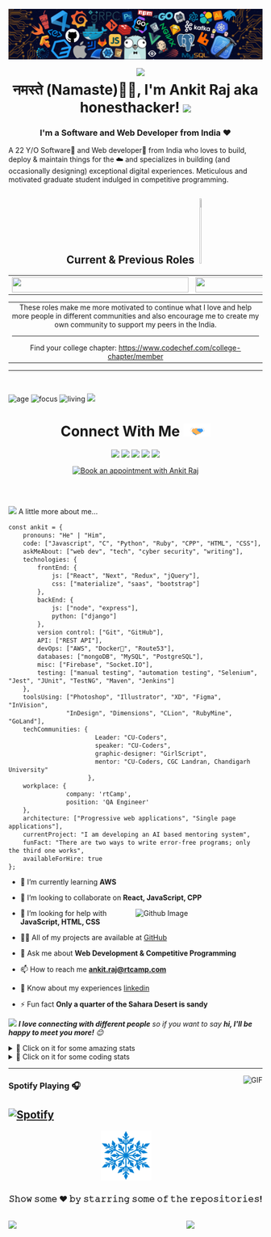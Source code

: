 ![](https://github.com/ank1traj/ank1traj/blob/master/media/header_.png)

<img align='right' src="https://media4.giphy.com/media/nm6266UyRc2EnfpAo8/200w.webp?cid=ecf05e47q63gnvkmdyrc27my82jjlwmnazhyf1rx8pk7flc1&rid=200w.webp&ct=s" width="250">

<h1 align="center">नमस्ते (Namaste)🙏🏻, I'm Ankit Raj aka honesthacker! <img src="https://media.giphy.com/media/12oufCB0MyZ1Go/giphy.gif" width="50"></h1>


<h3 align="center">I'm a Software and Web Developer from India ❤</h3>
A 22 Y/O Software🌈 and Web developer🎯 from India who loves to build, deploy & maintain things for the ☁️ and specializes in building (and occasionally designing) exceptional digital experiences. Meticulous and motivated graduate student indulged in competitive programming.

<h2 align="center">Current & Previous Roles <img width="3%" height="3%" src="https://res.cloudinary.com/murshidazher/image/upload/w_auto,dpr_1.0,c_scale,f_webp,fl_awebp.progressive.progressive:semi,f_webp,fl_awebp,q_100/readme-peace.png" height="140" title="Peace" />
</h2>


<table>
  <tr>    
    <th><a href="https://www.rtcamp.com/in-en"><img src="https://img.shields.io/badge/QA%20Engineer%20rtCamp%20-black?style=for-the-badge&logo=rtcamp&logoColor=white" width="350px" align="center" height="30px"></a></th>
    <th><a href="https://home.cuchapter.tech/team"><img src="https://img.shields.io/badge/president%20codechef%20chapter%20-brown?style=for-the-badge&logo=codechef&logoColor=white" width="350px" align="center" height="30px"></a></th>
    <th><a href="https://auth.geeksforgeeks.org/user/coderboy_/articles"><img src="https://img.shields.io/badge/content%20writer%20GFG-darkgreen?style=for-the-badge&logo=geeksforgeeks&logoColor=white" width="350px" align="center" height="30px"></a></th>

  </tr>
  <table>
  <tr>
    <td align="center">These roles make me more motivated to continue what I love and help more people in different communities and also encourage me to create my own community to support my peers in the India. <hr>Find your college chapter: <a href="https://githubcampus.expert/experts">https://www.codechef.com/college-chapter/member</a></td>
  </tr>
  </table>
</table>

<hr />

<br>

![age](https://img.shields.io/badge/age-22-blue)
![focus](https://img.shields.io/badge/focus-FullStack-brightgreen)
![living](https://img.shields.io/badge/living-Bihar-3c9)
<a href="#"><img src="https://badges.pufler.dev/visits/ank1traj/ank1traj"></a>




<div align="center">
 <h1>
  Connect With Me
    <img src="https://github.com/ank1traj/ank1traj/blob/master/media/Handshake.gif" height="25px" style="max-width:100%;">
</h1>


[<img src="https://img.shields.io/badge/linkedin-%230077B5.svg?&style=for-the-badge&logo=linkedin&logoColor=white">](https://www.linkedin.com/in/ank1traj/)
[<img src="https://img.shields.io/badge/instagram-%23E4405F.svg?&style=for-the-badge&logo=instagram&logoColor=white">](https://www.instagram.com/honesthacker_/?hl=en)
[<img src="https://img.shields.io/badge/Portfolio-%23000000.svg?&style=for-the-badge&logo=googlechrome">](https://ankit.cuchapter.tech/)
[<img src="https://img.shields.io/badge/Hackerrank-T545454.svg?&style=for-the-badge&logo=hackerrank&logoColor=white">](https://www.hackerrank.com/coderboy_/)
[<img src="https://img.shields.io/badge/Codechef-maroon.svg?&style=for-the-badge&logo=codechef">](https://www.codechef.com/users/honesthacker/)

<a id="Setmore_button_iframe" style="float:none" href="https://my.setmore.com/bookingpage/3648dafa-a45e-45f7-aeb9-b6862481b7b0" target="_blank"><img border="none" src="https://img.shields.io/badge/Book%20an%20appointment%20with%20me-%230077B5.svg?&style=for-the-badge&logoColor=white" alt="Book an appointment with Ankit Raj" /></a><br>
</div>

<br>
<br>

<img src="https://media.giphy.com/media/VgCDAzcKvsR6OM0uWg/giphy.gif" width="50"> A little more about me...  


```
const ankit = {
    pronouns: "He" | "Him",
    code: ["Javascript", "C", "Python", "Ruby", "CPP", "HTML", "CSS"],
    askMeAbout: ["web dev", "tech", "cyber security", "writing"],
    technologies: {
        frontEnd: {
            js: ["React", "Next", "Redux", "jQuery"],
            css: ["materialize", "saas", "bootstrap"]
        },
        backEnd: {
            js: ["node", "express"],
            python: ["django"]
        },
        version control: ["Git", "GitHub"],
        API: ["REST API"],
        devOps: ["AWS", "Docker🐳", "Route53"],
        databases: ["mongoDB", "MySQL", "PostgreSQL"],
        misc: ["Firebase", "Socket.IO"],
        testing: ["manual testing", "automation testing", "Selenium", "Jest", "JUnit", "TestNG", "Maven", "Jenkins"]
    },
    toolsUsing: ["Photoshop", "Illustrator", "XD", "Figma", "InVision", 
                "InDesign", "Dimensions", "CLion", "RubyMine", "GoLand"],
    techCommunities: {
                        Leader: "CU-Coders",
                        speaker: "CU-Coders",
                        graphic-designer: "GirlScript",
                        mentor: "CU-Coders, CGC Landran, Chandigarh University"
                      },
    workplace: {
                company: 'rtCamp',
                position: 'QA Engineer'         
    },
    architecture: ["Progressive web applications", "Single page applications"],
    currentProject: "I am developing an AI based mentoring system",
    funFact: "There are two ways to write error-free programs; only the third one works",
    availableForHire: true
};
```
- 🌱 I’m currently learning **AWS**

- 👯 I’m looking to collaborate on **React, JavaScript, CPP**

<img width="50%" align="right" alt="Github Image" src="https://raw.githubusercontent.com/onimur/.github/master/.resources/git-header.svg" />

- 🤝 I’m looking for help with **JavaScript, HTML, CSS**


- 👨‍💻 All of my projects are available at [GitHub](https://github.com/ank1traj?tab=repositories)

- 💬 Ask me about **Web Development & Competitive Programming**

- 📫 How to reach me **ankit.raj@rtcamp.com**

- 📄 Know about my experiences [linkedin](https://www.linkedin.com/in/ank1traj/)

- ⚡ Fun fact **Only a quarter of the Sahara Desert is sandy**

<img src="https://media.giphy.com/media/LnQjpWaON8nhr21vNW/giphy.gif" width="60"> <em><b>I love connecting with different people</b> so if you want to say <b>hi, I'll be happy to meet you more!</b> 😊</em>
<br>


<details>
<summary>🚀 Click on it for some amazing stats</summary>

<p align="center">
  <img src="https://github-profile-trophy.vercel.app/?username=ank1traj&column=8&margin-w=15&margin-h=15&no-bg=true&no-frame=true&theme=juicyfresh" align="center">
</p>


![Ankit's github snake graph]( https://github.com/ank1traj/ank1traj/blob/output/github-contribution-grid-snake.gif)
<!--![Ankit's github stats](https://github-readme-stats.vercel.app/api?username=ank1traj&show_icons=true&theme=tokyonight&line_height=40&count_private=true)-->
<!--![Ankit's github streak](https://github-readme-stats.vercel.app/api/top-langs/?username=ank1traj&theme=tokyonight")-->
                                                                                                                

<img  src="https://github-readme-stats.vercel.app/api?username=ank1traj&show_icons=true&theme=tokyonight&line_height=40&count_private=true" align="right">
<img  src="https://github-readme-stats.vercel.app/api/top-langs/?username=ank1traj&theme=tokyonight">


<p align="center">
  <a>
    <img height="150" width="175" src="https://github.com/ank1traj/ank1traj/blob/master/media/left.png">
    <img align="center" src="https://github-readme-streak-stats.herokuapp.com/?user=ank1traj&theme=dark&hide_border=true"/>
    <img height="150" width="175" src="https://github.com/ank1traj/ank1traj/blob/master/media/right.png">
  </a>
</p>

<!--![Ankit's github streak](https://github-readme-streak-stats.herokuapp.com/?user=ank1traj&show_icons=true&hide_border=true&theme=dark)-->
![Ankit's github contribution graph](https://activity-graph.herokuapp.com/graph?username=ank1traj&bg_color=000000&color=FFFFFF&line=FFFFFF&point=00FF00)

<br>

![](https://github.com/ank1traj/ank1traj/blob/master/media/footer.png)

<p align="center">
  <a href="https://github.com/ank1traj">
    <img height="50" width="50" src="https://cdn.jsdelivr.net/npm/simple-icons@3.0.1/icons/github.svg">  
  </a>
  <h4 align="center"><code>📊 𝙶𝚒𝚝𝙷𝚞𝚋 𝙼𝚎𝚝𝚛𝚒𝚌𝚜</code></h4>
</p>

<p align="center">
  <a href='https://github.com/ank1traj/'>
    <img width="75%" src="https://github.com/ank1traj/ank1traj/blob/master/metrics.svg"/>
    <img src="https://github.com/ank1traj/ank1traj/blob/master/metrics.detailed.svg" width="75%"/>
  </a>
</p>

<p align="center">
  <img src="https://raw.githubusercontent.com/ank1traj/ank1traj/master/profile-summary-card-output/nord_bright/0-profile-details.svg">
</p>

<img  src="https://raw.githubusercontent.com/ank1traj/ank1traj/master/profile-summary-card-output/nord_bright/1-repos-per-language.svg" align="right">
<img  src="https://raw.githubusercontent.com/ank1traj/ank1traj/master/profile-summary-card-output/nord_bright/2-most-commit-language.svg">
<img  src="https://raw.githubusercontent.com/ank1traj/ank1traj/master/profile-summary-card-output/nord_bright/3-stats.svg" align="right">
<img  src="https://raw.githubusercontent.com/ank1traj/ank1traj/master/profile-summary-card-output/nord_bright/4-productive-time.svg">

</details>


<details>
<summary>🚀 Click on it for some coding stats</summary>
  
<!--START_SECTION:waka-->
![Lines of code](https://img.shields.io/badge/From%20Hello%20World%20I've%20written-56983441%20Lines%20of%20code-blue)

**I'm a night 🦉** 

```text
🌞 Morning    68 commits     █████░░░░░░░░░░░░░░░░░░░░   20.36% 
🌆 Daytime    84 commits     ██████░░░░░░░░░░░░░░░░░░░   25.15% 
🌃 Evening    84 commits     ██████░░░░░░░░░░░░░░░░░░░   25.15% 
🌙 Night      98 commits     ███████░░░░░░░░░░░░░░░░░░   29.34%

```
📅 **I'm Most Productive on Saturdays** 

```text
Monday       56 commits     ████░░░░░░░░░░░░░░░░░░░░░   16.77% 
Tuesday      35 commits     ██░░░░░░░░░░░░░░░░░░░░░░░   10.48% 
Wednesday    40 commits     ███░░░░░░░░░░░░░░░░░░░░░░   11.98% 
Thursday     17 commits     █░░░░░░░░░░░░░░░░░░░░░░░░   5.09% 
Friday       26 commits     ██░░░░░░░░░░░░░░░░░░░░░░░   7.78% 
Saturday     96 commits     ███████░░░░░░░░░░░░░░░░░░   28.74% 
Sunday       64 commits     ████░░░░░░░░░░░░░░░░░░░░░   19.16%

```


📊 **This week I spent my time on** 

```text
⌚︎ Timezone: Asia/Kolkata

💬 Languages: 
JavaScript               4 hrs 46 mins       ███████████████░░░░░░░░░░   59.81% 
C++                      1 hr 59 mins        ██████░░░░░░░░░░░░░░░░░░░   24.95% 
Other                    19 mins             █░░░░░░░░░░░░░░░░░░░░░░░░   4.18% 
HTML                     17 mins             █░░░░░░░░░░░░░░░░░░░░░░░░   3.73% 
Go                       14 mins             ░░░░░░░░░░░░░░░░░░░░░░░░░   3.04%

🔥 Editors: 
VS Code                  5 hrs 33 mins       █████████████████░░░░░░░░   69.78% 
Sublime Text             2 hrs 5 mins        ██████░░░░░░░░░░░░░░░░░░░   26.18% 
Browser                  19 mins             █░░░░░░░░░░░░░░░░░░░░░░░░   4.04%

💻 Operating Systems: 
Mac                      7 hrs 38 mins       ████████████████████████░   95.96% 
Windows                  19 mins             █░░░░░░░░░░░░░░░░░░░░░░░░   4.04%

```


<!--END_SECTION:waka-->
</details>

---

<img align="right" alt="GIF" height="170px" src="https://media.giphy.com/media/J5B1Y8QZnzXXbLQIBu/giphy.gif" />

### Spotify Playing 🎧
[![Spotify](https://novatorem-kyzbk7wxl-bardiesel.vercel.app/api/spotify)](https://open.spotify.com/playlist/5udVMvLsxxkCgJahBsPnyH?si=3ce4a39b80f94813)
---
<p align="center">
  <a href="https://archiveprogram.github.com/">
    <img alt="𝙶𝚒𝚝𝚑𝚞𝚋 𝙰𝚛𝚌𝚝𝚒𝚌 𝚅𝚊𝚞𝚕𝚝 𝙲𝚘𝚗𝚝𝚛𝚒𝚋𝚞𝚝𝚘𝚛" src = "https://github.com/ank1traj/ank1traj/blob/master/media/arctic.gif" width="100px" height="100px">
  </a>
</p>
<div align="center">

### 𝚂𝚑𝚘𝚠 𝚜𝚘𝚖𝚎 ❤️ 𝚋𝚢 𝚜𝚝𝚊𝚛𝚛𝚒𝚗𝚐 𝚜𝚘𝚖𝚎 𝚘𝚏 𝚝𝚑𝚎 𝚛𝚎𝚙𝚘𝚜𝚒𝚝𝚘𝚛𝚒𝚎𝚜!
<!--
 <p align="center"> 
   <img src="https://github.com/ank1traj/ank1traj/blob/master/media/daftpunktocat-thomas.gif" height="160px" width="160px"> 
   <img src="https://github.com/ank1traj/ank1traj/blob/master/media/surftocat.png" height="160px" width="160px"> 
   <img src="https://github.com/ank1traj/ank1traj/blob/master/media/inspectocat.jpg" height="160px" width="160px">  
   <img src="https://github.com/ank1traj/ank1traj/blob/master/media/sarito.gif" height="160px" width="160px">  </p>-->
</div>



<br>
<!--<div align="center">
  
<img align="center" width="30%" align="right" src="https://github.githubassets.com/images/modules/site/home/astro-mona.svg"/>
</div>-->

<img src="https://github.githubassets.com/images/modules/site/home/footer-illustration.svg"/>
<img align="right" width="30%" align="right" src="https://github.githubassets.com/images/modules/site/home/astro-mona.svg"/>
<!--
**ank1traj/ank1traj** is a ✨ _special_ ✨ repository because its `README.md` (this file) appears on your GitHub profile.
Here are some ideas to get you started:

- 🔭 I’m currently working on ...
- 🌱 I’m currently learning ...
- 👯 I’m looking to collaborate on ...
- 🤔 I’m looking for help with ...
- 💬 Ask me about ...
- 📫 How to reach me: ...
- 😄 Pronouns: ...
- ⚡ Fun fact: ...




### Made with ❤ by Ankit Raj
